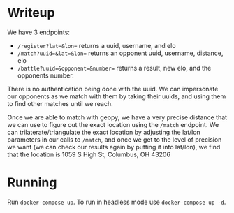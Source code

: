 # Writeup

We have 3 endpoints:
- ```/register?lat=&lon=``` returns a uuid, username, and elo
- ```/match?uuid=&lat=&lon=``` returns an opponent uuid, username, distance, elo
- ```/battle?uuid=&opponent=&number=``` returns a result, new elo, and the opponents number.


There is no authentication being done with the uuid. We can impersonate our opponents as we match with them by taking their uuids, and using them to find other matches until we reach.

Once we are able to match with geopy, we have a very precise distance that we can use to figure out the exact location using the ```/match``` endpoint. We can trilaterate/triangulate the exact location by adjusting the lat/lon parameters in our calls to ```/match```, and once we get to the level of precision we want (we can check our results again by putting it into lat/lon), we find that the location is 1059 S High St, Columbus, OH 43206



# Running

Run `docker-compose up`.
To run in headless mode use `docker-compose up -d`.



